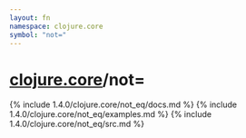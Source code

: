 ```yaml
---
layout: fn
namespace: clojure.core
symbol: "not="
---
```


# [clojure.core](../)/not=

{% include 1.4.0/clojure.core/not_eq/docs.md %}
{% include 1.4.0/clojure.core/not_eq/examples.md %}
{% include 1.4.0/clojure.core/not_eq/src.md %}

